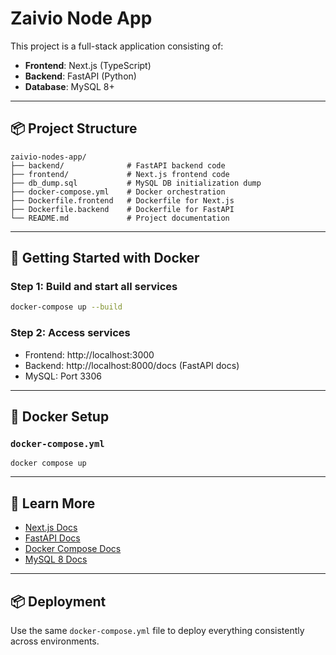 # Zaivio Node App

This project is a full-stack application consisting of:
- **Frontend**: Next.js (TypeScript)
- **Backend**: FastAPI (Python)
- **Database**: MySQL 8+

---

## 📦 Project Structure

```
zaivio-nodes-app/
├── backend/              # FastAPI backend code
├── frontend/             # Next.js frontend code
├── db_dump.sql           # MySQL DB initialization dump
├── docker-compose.yml    # Docker orchestration
├── Dockerfile.frontend   # Dockerfile for Next.js
├── Dockerfile.backend    # Dockerfile for FastAPI
└── README.md             # Project documentation
```

---

## 🚀 Getting Started with Docker

### Step 1: Build and start all services

```bash
docker-compose up --build
```

### Step 2: Access services
- Frontend: http://localhost:3000
- Backend: http://localhost:8000/docs (FastAPI docs)
- MySQL: Port 3306

---

## 🐳 Docker Setup

### `docker-compose.yml`

```
docker compose up
```

---

## 🧠 Learn More

- [Next.js Docs](https://nextjs.org/docs)
- [FastAPI Docs](https://fastapi.tiangolo.com/)
- [Docker Compose Docs](https://docs.docker.com/compose/)
- [MySQL 8 Docs](https://dev.mysql.com/doc/)

---

## 📦 Deployment

Use the same `docker-compose.yml` file to deploy everything consistently across environments.

